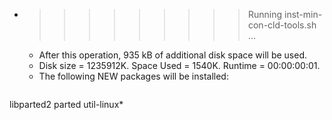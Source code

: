 * >>>>>>>>> Running inst-min-con-cld-tools.sh ...
  * After this operation, 935 kB of additional disk space will be used.
  * Disk size = 1235912K. Space Used = 1540K. Runtime = 00:00:00:01.
  * The following NEW packages will be installed:
  ```bash
libparted2 parted util-linux*
  ```
